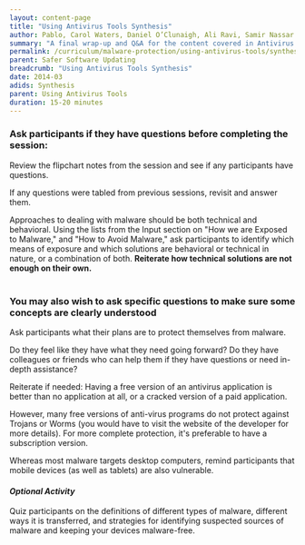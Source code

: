 ```yaml
---
layout: content-page
title: "Using Antivirus Tools Synthesis"
author: Pablo, Carol Waters, Daniel O’Clunaigh, Ali Ravi, Samir Nassar
summary: "A final wrap-up and Q&A for the content covered in Antivirus & Malware Essentials - you may want to have flipchart and markers ready for any additional notes, as well as flipchart notes from earlier in the session."
permalink: /curriculum/malware-protection/using-antivirus-tools/synthesis/synthesis-using-antivirus-tools/
parent: Safer Software Updating
breadcrumb: "Using Antivirus Tools Synthesis"
date: 2014-03
adids: Synthesis
parent: Using Antivirus Tools
duration: 15-20 minutes
---
```

### Ask participants if they have questions before completing the session:
Review the flipchart notes from the session and see if any participants have questions.

If any questions were tabled from previous sessions, revisit and answer them.

Approaches to dealing with malware should be both technical and behavioral. Using the lists from the Input section on "How we are Exposed to Malware," and "How to Avoid Malware," ask participants to identify which means of exposure and which solutions are behavioral or technical in nature, or a combination of both. **Reiterate how technical solutions are not enough on their own.**
<br><br>

### You may also wish to ask specific questions to make sure some concepts are clearly understood
Ask participants what their plans are to protect themselves from malware.

Do they feel like they have what they need going forward? Do they have colleagues or friends who can help them if they have questions or need in-depth assistance?

Reiterate if needed: Having a free version of an antivirus application is better than no application at all, or a cracked version of a paid application.

However, many free versions of anti-virus programs do not protect against Trojans or Worms (you would have to visit the website of the developer for more details). For more complete protection, it's preferable to have a subscription version.

Whereas most malware targets desktop computers, remind participants that mobile devices (as well as tablets) are also vulnerable.

#### *Optional Activity*
Quiz participants on the definitions of different types of malware, different ways it is transferred, and strategies for identifying suspected sources of malware and keeping your devices malware-free.
<br><br>

